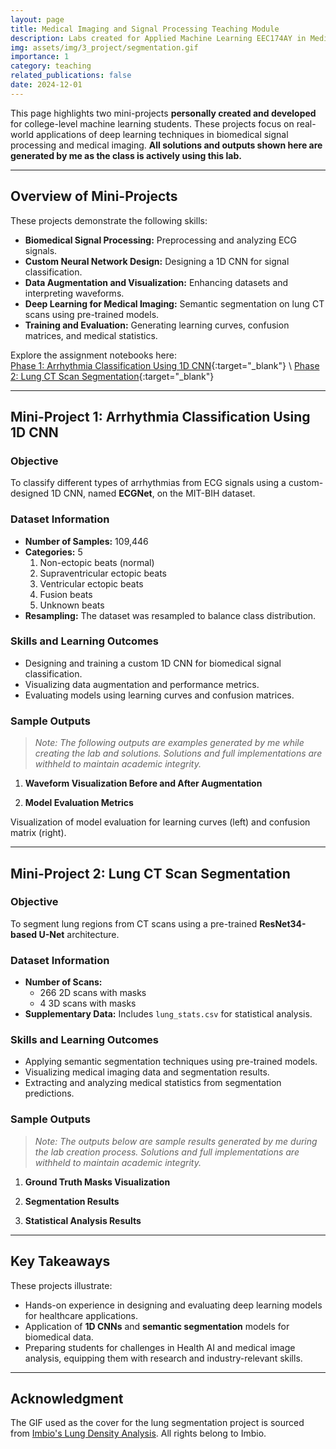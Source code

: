 ```yaml
---
layout: page
title: Medical Imaging and Signal Processing Teaching Module
description: Labs created for Applied Machine Learning EEC174AY in Medical Imaging and Signal Processing
img: assets/img/3_project/segmentation.gif
importance: 1
category: teaching
related_publications: false
date: 2024-12-01
---
```


This page highlights two mini-projects **personally created and developed** for college-level machine learning students. These projects focus on real-world applications of deep learning techniques in biomedical signal processing and medical imaging. **All solutions and outputs shown here are generated by me as the class is actively using this lab.**

---

## **Overview of Mini-Projects**

These projects demonstrate the following skills:

- **Biomedical Signal Processing:** Preprocessing and analyzing ECG signals.
- **Custom Neural Network Design:** Designing a 1D CNN for signal classification.
- **Data Augmentation and Visualization:** Enhancing datasets and interpreting waveforms.
- **Deep Learning for Medical Imaging:** Semantic segmentation on lung CT scans using pre-trained models.
- **Training and Evaluation:** Generating learning curves, confusion matrices, and medical statistics.

Explore the assignment notebooks here:  
[Phase 1: Arrhythmia Classification Using 1D CNN](https:github.com/EEC174-Fall24/MiniProjectB2/blob/main/B2_Phase1.ipynb){:target="\_blank"} \\
[Phase 2: Lung CT Scan Segmentation](https://github.com/EEC174-Fall24/MiniProjectB2/blob/main/B2_Phase2.ipynb){:target="\_blank"}

---

## **Mini-Project 1: Arrhythmia Classification Using 1D CNN**

### **Objective**

To classify different types of arrhythmias from ECG signals using a custom-designed 1D CNN, named **ECGNet**, on the MIT-BIH dataset.

### **Dataset Information**

- **Number of Samples:** 109,446
- **Categories:** 5
  1. Non-ectopic beats (normal)
  2. Supraventricular ectopic beats
  3. Ventricular ectopic beats
  4. Fusion beats
  5. Unknown beats
- **Resampling:** The dataset was resampled to balance class distribution.

### **Skills and Learning Outcomes**

- Designing and training a custom 1D CNN for biomedical signal classification.
- Visualizing data augmentation and performance metrics.
- Evaluating models using learning curves and confusion matrices.

### **Sample Outputs**

> _Note: The following outputs are examples generated by me while creating the lab and solutions. Solutions and full implementations are withheld to maintain academic integrity._

1. **Waveform Visualization Before and After Augmentation**
   <!-- {% include figure.liquid loading="eager" path="assets/img/3_project/waveform_visualization.png" title="Waveform Visualization" class="img-fluid rounded z-depth-1" %} -->

2. **Model Evaluation Metrics**
<div class="row justify-content-sm-center">
    <div class="col-sm-8 mt-3 mt-md-0">
        <!-- {% include figure.liquid path="assets/img/3_project/learning_curves.png" title="Learning Curves" class="img-fluid rounded z-depth-1" %} -->
    </div>
    <div class="col-sm-4 mt-3 mt-md-0">
        <!-- {% include figure.liquid path="assets/img/3_project/confusion_matrices.png" title="Confusion Matrices" class="img-fluid rounded z-depth-1" %} -->
    </div>
</div>

<div class="caption">
Visualization of model evaluation for learning curves (left) and confusion matrix (right).
</div>

---

## **Mini-Project 2: Lung CT Scan Segmentation**

### **Objective**

To segment lung regions from CT scans using a pre-trained **ResNet34-based U-Net** architecture.

### **Dataset Information**

- **Number of Scans:**
  - 266 2D scans with masks
  - 4 3D scans with masks
- **Supplementary Data:** Includes `lung_stats.csv` for statistical analysis.

### **Skills and Learning Outcomes**

- Applying semantic segmentation techniques using pre-trained models.
- Visualizing medical imaging data and segmentation results.
- Extracting and analyzing medical statistics from segmentation predictions.

### **Sample Outputs**

> _Note: The outputs below are sample results generated by me during the lab creation process. Solutions and full implementations are withheld to maintain academic integrity._

1. **Ground Truth Masks Visualization**
   <!-- {% include figure.liquid loading="eager" path="assets/img/3_project/gt_masks.png" title="Ground Truth Masks" class="img-fluid rounded z-depth-1" %} -->

2. **Segmentation Results**
   <!-- {% include figure.liquid loading="eager" path="assets/img/3_project/segmentation.png" title="Segmentation Masks" class="img-fluid rounded z-depth-1" %} -->

3. **Statistical Analysis Results**
   <!-- {% include figure.liquid loading="eager" path="assets/img/3_project/statistics.png" title="Statistical Results" class="img-fluid rounded z-depth-1" %} -->

---

## **Key Takeaways**

These projects illustrate:

- Hands-on experience in designing and evaluating deep learning models for healthcare applications.
- Application of **1D CNNs** and **semantic segmentation** models for biomedical data.
- Preparing students for challenges in Health AI and medical image analysis, equipping them with research and industry-relevant skills.

---

## Acknowledgment

The GIF used as the cover for the lung segmentation project is sourced from [Imbio's Lung Density Analysis](https://www.imbio.com/products/lung-density-analysis-inspiration/). All rights belong to Imbio.
